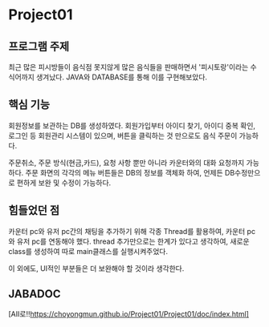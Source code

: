 # Project01
## 프로그램 주제
최근 많은 피시방들이 음식점 못지않게 많은 음식들을 판매하면서 '피시토랑'이라는 수식어까지 생겨났다.
JAVA와 DATABASE를 통해 이를 구현해보았다.
## 핵심 기능
회원정보를 보관하는 DB를 생성하였다.
회원가입부터 아이디 찾기, 아이디 중복 확인, 로그인 등 회원관리 시스템이 있으며,
버튼을 클릭하는 것 만으로도 음식 주문이 가능하다.

주문취소, 주문 방식(현금,카드), 요청 사항 뿐만 아니라 카운터와의 대화 요청까지 가능하다.
주문 화면의 각각의 메뉴 버튼들은 DB의 정보를 객체화 하여, 언제든 DB수정만으로 편하게 보완 및 수정이 가능하다.
## 힘들었던 점
카운터 pc와 유저 pc간의 채팅을 추가하기 위해 각종 Thread를 활용하여, 카운터 pc와 유저 pc를 연동해야 했다.
thread 추가만으로는 한계가 있다고 생각하여, 새로운 class를 생성하여 따로 main클래스를 실행시켜주었다.

이 외에도, UI적인 부분들은 더 보완해야 할 것이라 생각한다.
## JABADOC
[AII로!!https://choyongmun.github.io/Project01/Project01/doc/index.html]
